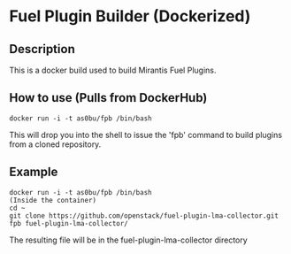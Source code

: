 # Fuel Plugin Builder (Dockerized)

## Description
This is a docker build used to build Mirantis Fuel Plugins.

## How to use (Pulls from DockerHub)
    docker run -i -t as0bu/fpb /bin/bash

This will drop you into the shell to issue the 'fpb' command to build plugins
from a cloned repository.

## Example
    docker run -i -t as0bu/fpb /bin/bash
    (Inside the container)
    cd ~
    git clone https://github.com/openstack/fuel-plugin-lma-collector.git
    fpb fuel-plugin-lma-collector/

The resulting file will be in the fuel-plugin-lma-collector directory
